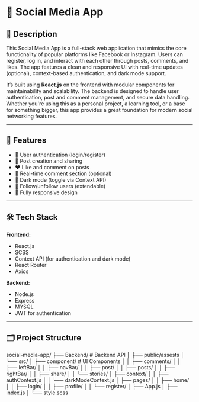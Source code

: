 # 📱 Social Media App

## 📖 Description

This Social Media App is a full-stack web application that mimics the core functionality of popular platforms like Facebook or Instagram. 
Users can register, log in, and interact with each other through posts, comments, and likes.
The app features a clean and responsive UI with real-time updates (optional), context-based authentication, and dark mode support.

It’s built using **React.js** on the frontend with modular components for maintainability and scalability.
The backend is designed to handle user authentication, post and comment management, and secure data handling.
Whether you're using this as a personal project, a learning tool, or a base for something bigger, this app provides a great foundation for modern social networking features.



---

## 🚀 Features

- 🔐 User authentication (login/register)
- 📝 Post creation and sharing
- ❤️ Like and comment on posts
- 💬 Real-time comment section (optional)
- 🌙 Dark mode (toggle via Context API)
- 👥 Follow/unfollow users (extendable)
- 📱 Fully responsive design

---

## 🛠️ Tech Stack

**Frontend:**

- React.js
- SCSS
- Context API (for authentication and dark mode)
- React Router
- Axios

**Backend:**

- Node.js
- Express
-  MYSQL 
- JWT for authentication

---

## 🗂️ Project Structure

social-media-app/
├── Backend/ # Backend API
│ ├── public/assests
│ └── src/
│ ├── component/ # UI Components
│ │ ├── comments/
│ │ ├── leftBar/
│ │ ├── navBar/
│ │ ├── post/
│ │ ├── posts/
│ │ ├── rightBar/
│ │ ├── share/
│ │ └── stories/
│ ├── context/
│ │ ├── authContext.js
│ │ └── darkModeContext.js
│ ├── pages/
│ │ ├── home/
│ │ ├── login/
│ │ ├── profile/
│ │ └── register/
│ ├── App.js
│ ├── index.js
│ └── style.scss

